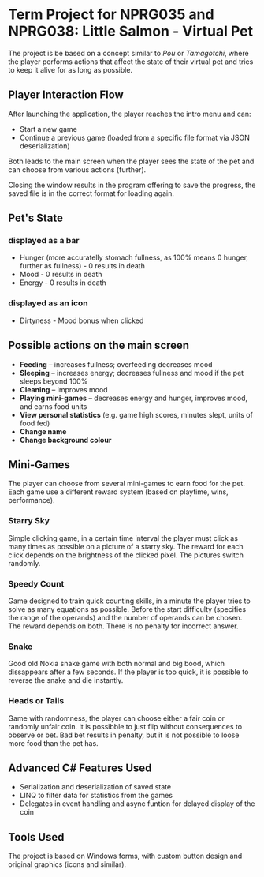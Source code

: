 # Term Project for NPRG035 and NPRG038: **Little Salmon - Virtual Pet**

The project is be based on a concept similar to *Pou* or *Tamagotchi*, where the player performs actions that affect the state of their virtual pet and tries to keep it alive for as long as possible.

## Player Interaction Flow
After launching the application, the player reaches the intro menu and can:
- Start a new game
- Continue a previous game (loaded from a specific file format via JSON deserialization)

Both leads to the main screen when the player sees the state of the pet and can choose from various actions (further).

Closing the window results in the program offering to save the progress, the saved file is in the correct format for loading again.

## Pet's State
### displayed as a bar
- Hunger (more accuratelly stomach fullness, as 100% means 0 hunger, further as fullness) - 0 results in death
- Mood - 0 results in death
- Energy - 0 results in death
### displayed as an icon
- Dirtyness - Mood bonus when clicked

## Possible actions on the main screen
- **Feeding** – increases fullness; overfeeding decreases mood  
- **Sleeping** – increases energy; decreases fullness and mood if the pet sleeps beyond 100%
- **Cleaning** – improves mood  
- **Playing mini-games** – decreases energy and hunger, improves mood, and earns food units
- **View personal statistics** (e.g. game high scores, minutes slept, units of food fed)
- **Change name**
- **Change background colour**

## Mini-Games
The player can choose from several mini-games to earn food for the pet. Each game use a different reward system (based on playtime, wins, performance).
### Starry Sky
Simple clicking game, in a certain time interval the player must click as many times as possible on a picture of a starry sky. The reward for each click depends on the brightness of the clicked pixel. The pictures switch randomly. 
### Speedy Count
Game designed to train quick counting skills, in a minute the player tries to solve as many equations as possible. Before the start difficulty (specifies the range of the operands) and the number of operands can be chosen. The reward depends on both. There is no penalty for incorrect answer.
### Snake
Good old Nokia snake game with both normal and big bood, which dissappears after a few seconds. If the player is too quick, it is possible to reverse the snake and die instantly.
### Heads or Tails
Game with randomness, the player can choose either a fair coin or randomly unfair coin. It is possibble to just flip without consequences to observe or bet. Bad bet results in penalty, but it is not possible to loose more food than the pet has.


## Advanced C# Features Used
- Serialization and deserialization of saved state  
- LINQ to filter data for statistics from the games
- Delegates in event handling and async funtion for delayed display of the coin

## Tools Used
The project is based on Windows forms, with custom button design and original graphics (icons and similar).
